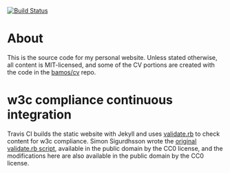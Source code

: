[![Build Status](https://travis-ci.org/bamos/bamos.github.io.svg?branch=master)](https://travis-ci.org/bamos/bamos.github.io)

# About
This is the source code for my personal website.
Unless stated otherwise, all content is MIT-licensed,
and some of the CV portions are created with the code
in the [bamos/cv](https://github.com/bamos/cv) repo.

# w3c compliance continuous integration
Travis CI builds the static website with Jekyll and uses
[validate.rb](validate.rb) to check content for w3c compliance.
Simon Sigurdhsson wrote the
[original validate.rb script](https://github.com/urdh/blog/blob/gh-pages/validate.rb),
available in the public domain by the CC0 license,
and the modifications here are also available in the public domain
by the CC0 license.
